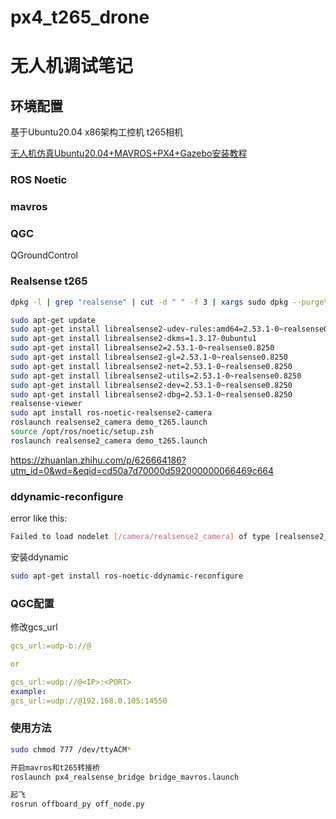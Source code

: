 # px4_t265_drone


# 无人机调试笔记

## 环境配置
基于Ubuntu20.04 x86架构工控机
t265相机



[无人机仿真Ubuntu20.04+MAVROS+PX4+Gazebo安装教程](./docs/无人机仿真Ubuntu20.04+MAVROS+PX4+Gazebo安装教程.md)



### ROS Noetic


### mavros

### QGC
QGroundControl

### Realsense t265


```bash
dpkg -l | grep "realsense" | cut -d " " -f 3 | xargs sudo dpkg --purge\n

sudo apt-get update
sudo apt-get install librealsense2-udev-rules:amd64=2.53.1-0~realsense0.8250
sudo apt-get install librealsense2-dkms=1.3.17-0ubuntu1
sudo apt-get install librealsense2=2.53.1-0~realsense0.8250
sudo apt-get install librealsense2-gl=2.53.1-0~realsense0.8250
sudo apt-get install librealsense2-net=2.53.1-0~realsense0.8250
sudo apt-get install librealsense2-utils=2.53.1-0~realsense0.8250
sudo apt-get install librealsense2-dev=2.53.1-0~realsense0.8250
sudo apt-get install librealsense2-dbg=2.53.1-0~realsense0.8250
realsense-viewer
sudo apt install ros-noetic-realsense2-camera
roslaunch realsense2_camera demo_t265.launch
source /opt/ros/noetic/setup.zsh
roslaunch realsense2_camera demo_t265.launch

```



https://zhuanlan.zhihu.com/p/626664186?utm_id=0&wd=&eqid=cd50a7d70000d592000000066469c664

### ddynamic-reconfigure

error like this:
```bash
Failed to load nodelet [/camera/realsense2_camera] of type [realsense2_camera
```


安装ddynamic
```bash
sudo apt-get install ros-noetic-ddynamic-reconfigure
```



### QGC配置

修改gcs_url
```yaml
gcs_url:=udp-b://@

or

gcs_url:=udp://@<IP>:<PORT>
example:
gcs_url:=udp://@192.168.0.105:14550

```



### 使用方法

```bash
sudo chmod 777 /dev/ttyACM*

开启mavros和t265转接桥
roslaunch px4_realsense_bridge bridge_mavros.launch

起飞
rosrun offboard_py off_node.py

```

